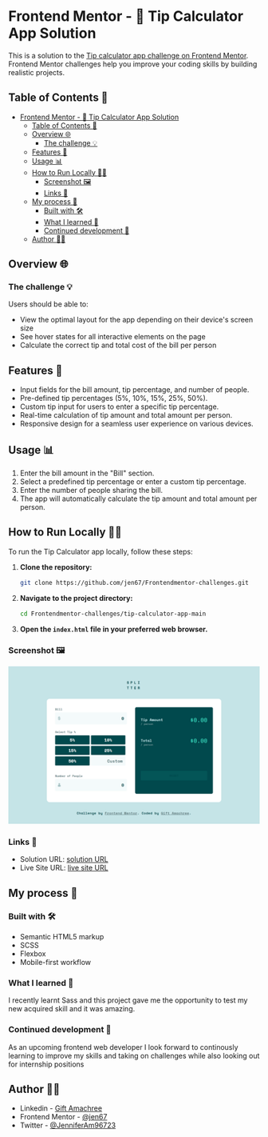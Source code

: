 # Frontend Mentor - 🌈 Tip Calculator App Solution

This is a solution to the [Tip calculator app challenge on Frontend Mentor](https://www.frontendmentor.io/challenges/tip-calculator-app-ugJNGbJUX). Frontend Mentor challenges help you improve your coding skills by building realistic projects.

## Table of Contents 📜

- [Frontend Mentor - 🌈 Tip Calculator App Solution](#frontend-mentor----tip-calculator-app-solution)
  - [Table of Contents 📜](#table-of-contents-)
  - [Overview 🌐](#overview-)
    - [The challenge 💡](#the-challenge-)
  - [Features 🚀](#features-)
  - [Usage 📊](#usage-)
  - [How to Run Locally 🏃‍♂️](#how-to-run-locally-️)
    - [Screenshot 🖼️](#screenshot-️)
    - [Links 🔗](#links-)
  - [My process 🚧](#my-process-)
    - [Built with 🛠️](#built-with-️)
    - [What I learned 🧠](#what-i-learned-)
    - [Continued development 🌱](#continued-development-)
  - [Author 👩‍💻](#author-)

## Overview 🌐

### The challenge 💡

Users should be able to:

- View the optimal layout for the app depending on their device's screen size
- See hover states for all interactive elements on the page
- Calculate the correct tip and total cost of the bill per person

## Features 🚀

- Input fields for the bill amount, tip percentage, and number of people.
- Pre-defined tip percentages (5%, 10%, 15%, 25%, 50%).
- Custom tip input for users to enter a specific tip percentage.
- Real-time calculation of tip amount and total amount per person.
- Responsive design for a seamless user experience on various devices.

## Usage 📊

1. Enter the bill amount in the "Bill" section.
2. Select a predefined tip percentage or enter a custom tip percentage.
3. Enter the number of people sharing the bill.
4. The app will automatically calculate the tip amount and total amount per person.

## How to Run Locally 🏃‍♂️

To run the Tip Calculator app locally, follow these steps:

1. **Clone the repository:**

    ```bash
    git clone https://github.com/jen67/Frontendmentor-challenges.git
    ```

2. **Navigate to the project directory:**

    ```bash
    cd Frontendmentor-challenges/tip-calculator-app-main
    ```

3. **Open the `index.html` file in your preferred web browser.**

### Screenshot 🖼️

![Desktop Design](./design/My%20desktop%20design.png)

### Links 🔗

- Solution URL: [solution URL](https://github.com/jen67/Frontendmentor-challenges/tree/main/tip-calculator-app-main)
- Live Site URL: [live site URL](https://tip-calculator-theta-drab.vercel.app/)

## My process 🚧

### Built with 🛠️

- Semantic HTML5 markup
- SCSS
- Flexbox
- Mobile-first workflow

### What I learned 🧠

I recently learnt Sass and this project gave me the opportunity to test my new acquired skill and it was amazing.

### Continued development 🌱

As an upcoming frontend web developer I look forward to continously learning to improve my skills and taking on challenges while also looking out for internship positions

## Author 👩‍💻

- Linkedin - [Gift Amachree](https://www.linkedin.com/in/gift-amachree-8a523623b/)
- Frontend Mentor - [@jen67](https://www.frontendmentor.io/profile/jen67)
- Twitter - [@JenniferAm96723](https://www.twitter.com/JenniferAm96723)

